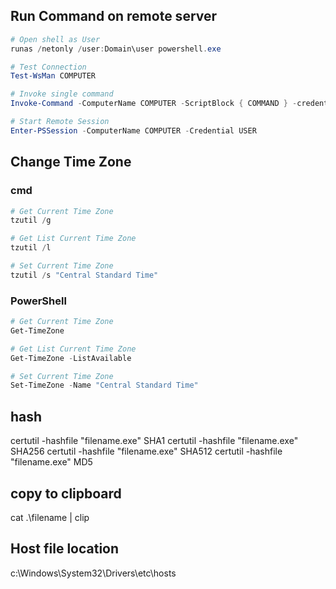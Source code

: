 
## Run Command on remote server
```powershell
# Open shell as User
runas /netonly /user:Domain\user powershell.exe

# Test Connection 
Test-WsMan COMPUTER

# Invoke single command
Invoke-Command -ComputerName COMPUTER -ScriptBlock { COMMAND } -credential USERNAME

# Start Remote Session
Enter-PSSession -ComputerName COMPUTER -Credential USER
```

## Change Time Zone

### cmd
```powershell
# Get Current Time Zone 
tzutil /g

# Get List Current Time Zone 
tzutil /l

# Set Current Time Zone 
tzutil /s "Central Standard Time"
```

### PowerShell
```powershell
# Get Current Time Zone 
Get-TimeZone

# Get List Current Time Zone 
Get-TimeZone -ListAvailable

# Set Current Time Zone 
Set-TimeZone -Name "Central Standard Time"
```

## hash
certutil -hashfile "filename.exe" SHA1
certutil -hashfile "filename.exe" SHA256
certutil -hashfile "filename.exe" SHA512
certutil -hashfile "filename.exe" MD5

## copy to clipboard
cat .\filename | clip

## Host file location
c:\Windows\System32\Drivers\etc\hosts